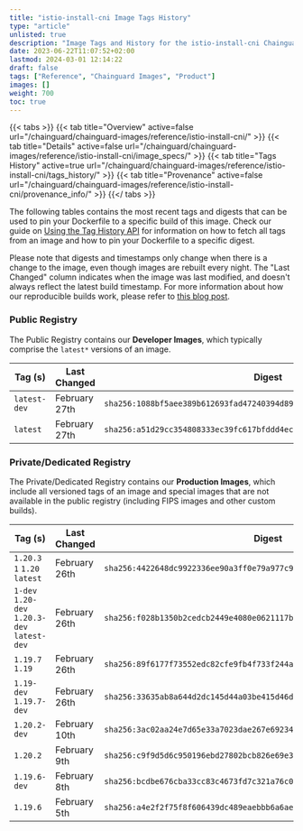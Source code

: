```yaml
---
title: "istio-install-cni Image Tags History"
type: "article"
unlisted: true
description: "Image Tags and History for the istio-install-cni Chainguard Image"
date: 2023-06-22T11:07:52+02:00
lastmod: 2024-03-01 12:14:22
draft: false
tags: ["Reference", "Chainguard Images", "Product"]
images: []
weight: 700
toc: true
---
```


{{< tabs >}}
{{< tab title="Overview" active=false url="/chainguard/chainguard-images/reference/istio-install-cni/" >}}
{{< tab title="Details" active=false url="/chainguard/chainguard-images/reference/istio-install-cni/image_specs/" >}}
{{< tab title="Tags History" active=true url="/chainguard/chainguard-images/reference/istio-install-cni/tags_history/" >}}
{{< tab title="Provenance" active=false url="/chainguard/chainguard-images/reference/istio-install-cni/provenance_info/" >}}
{{</ tabs >}}

The following tables contains the most recent tags and digests that can be used to pin your Dockerfile to a specific build of this image. Check our guide on [Using the Tag History API](/chainguard/chainguard-images/using-the-tag-history-api/) for information on how to fetch all tags from an image and how to pin your Dockerfile to a specific digest.

Please note that digests and timestamps only change when there is a change to the image, even though images are rebuilt every night. The "Last Changed" column indicates when the image was last modified, and doesn't always reflect the latest build timestamp. For more information about how our reproducible builds work, please refer to [this blog post](https://www.chainguard.dev/unchained/reproducing-chainguards-reproducible-image-builds).

### Public Registry
The Public Registry contains our **Developer Images**, which typically comprise the `latest*` versions of an image.

| Tag (s)       | Last Changed  | Digest                                                                    |
|---------------|---------------|---------------------------------------------------------------------------|
|  `latest-dev` | February 27th | `sha256:1088bf5aee389b612693fad47240394d89e42c816632f0ae45d43d6cf1977e46` |
|  `latest`     | February 27th | `sha256:a51d29cc354808333ec39fc617bfddd4ec2d79479f2ce638d899f58fb2fcc7c1` |


### Private/Dedicated Registry
The Private/Dedicated Registry contains our **Production Images**, which include all versioned tags of an image and special images that are not available in the public registry (including FIPS images and other custom builds).

| Tag (s)                                       | Last Changed  | Digest                                                                    |
|-----------------------------------------------|---------------|---------------------------------------------------------------------------|
|  `1.20.3` `1` `1.20` `latest`                 | February 26th | `sha256:4422648dc9922336ee90a3ff0e79a977c94c5f61a9aa12a9d7cf17e4be6d3bdd` |
|  `1-dev` `1.20-dev` `1.20.3-dev` `latest-dev` | February 26th | `sha256:f028b1350b2cedcb2449e4080e0621117b46dc5eac2962eef7c81a7b6f3f117d` |
|  `1.19.7` `1.19`                              | February 26th | `sha256:89f6177f73552edc82cfe9fb4f733f244acf1a7426f59f2cfa8dd253ecccbc16` |
|  `1.19-dev` `1.19.7-dev`                      | February 26th | `sha256:33635ab8a644d2dc145d44a03be415d46d9c7d4e8edeb0ed9e2797116148fb9b` |
|  `1.20.2-dev`                                 | February 10th | `sha256:3ac02aa24e7d65e33a7023dae267e69234768fb6db8f01c26a9f341a63420d52` |
|  `1.20.2`                                     | February 9th  | `sha256:c9f9d5d6c950196ebd27802bcb826e69e392056867fff8dc3d0b299851652bf7` |
|  `1.19.6-dev`                                 | February 8th  | `sha256:bcdbe676cba33cc83c4673fd7c321a76c02c32ae9cd6b4efae6fbcfd08934b0f` |
|  `1.19.6`                                     | February 5th  | `sha256:a4e2f2f75f8f606439dc489eaebbb6a6ae062cd8af442de9faf7a78f5fc2f39a` |

